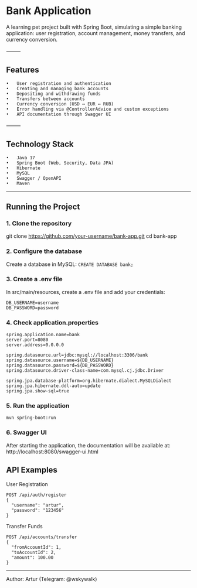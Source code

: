 # Bank Application

A learning pet project built with Spring Boot, simulating a simple banking application:
user registration, account management, money transfers, and currency conversion.

⸻

## Features
	•	User registration and authentication
	•	Creating and managing bank accounts
	•	Depositing and withdrawing funds
	•	Transfers between accounts
	•	Currency conversion (USD ↔ EUR ↔ RUB)
	•	Error handling via @ControllerAdvice and custom exceptions
	•	API documentation through Swagger UI

⸻

## Technology Stack
	•	Java 17
	•	Spring Boot (Web, Security, Data JPA)
	•	Hibernate
	•	MySQL
	•	Swagger / OpenAPI
	•	Maven
  
---

## Running the Project

### 1. Clone the repository
git clone https://github.com/your-username/bank-app.git
cd bank-app

### 2. Configure the database
Create a database in MySQL:
```CREATE DATABASE bank;```

### 3. Create a .env file
In src/main/resources, create a .env file and add your credentials:
```
DB_USERNAME=username
DB_PASSWORD=password
```

### 4. Check application.properties
```
spring.application.name=bank
server.port=8080
server.address=0.0.0.0

spring.datasource.url=jdbc:mysql://localhost:3306/bank
spring.datasource.username=${DB_USERNAME}
spring.datasource.password=${DB_PASSWORD}
spring.datasource.driver-class-name=com.mysql.cj.jdbc.Driver

spring.jpa.database-platform=org.hibernate.dialect.MySQLDialect
spring.jpa.hibernate.ddl-auto=update
spring.jpa.show-sql=true
```

### 5. Run the application
``` mvn spring-boot:run ```

### 6. Swagger UI

After starting the application, the documentation will be available at:
http://localhost:8080/swagger-ui.html


## API Examples

User Registration
```
POST /api/auth/register
{
  "username": "artur",
  "password": "123456"
}
```

Transfer Funds
```
POST /api/accounts/transfer
{
  "fromAccountId": 1,
  "toAccountId": 2,
  "amount": 100.00
}
```

 ---
 Author: Artur (Telegram: @wskywalk)
